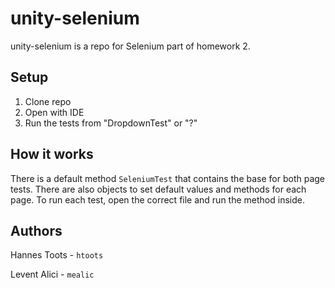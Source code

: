 # unity-selenium

unity-selenium is a repo for Selenium part of homework 2.

## Setup
1. Clone repo
2. Open with IDE
3. Run the tests from "DropdownTest" or "?"

## How it works
There is a default method `SeleniumTest` that contains the base for both page tests.
There are also objects to set default values and methods for each page. To run each test, open the correct file and run the method inside.

## Authors
Hannes Toots - `htoots`

Levent Alici - `mealic`

